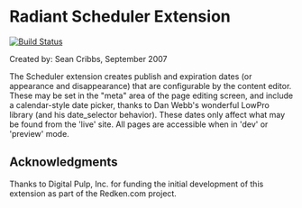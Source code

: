 # Radiant Scheduler Extension

[![Build Status](https://secure.travis-ci.org/radiant/radiant-scheduler-extension.png?branch=master)](http://travis-ci.org/radiant/radiant-scheduler-extension)

Created by: Sean Cribbs, September 2007

The Scheduler extension creates publish and expiration dates (or
appearance and disappearance) that are configurable by the content
editor.  These may be set in the "meta" area of the page editing
screen, and include a calendar-style date picker, thanks to Dan Webb's
wonderful LowPro library (and his date_selector behavior).  These
dates only affect what may be found from the 'live' site.  All pages
are accessible when in 'dev' or 'preview' mode.
   
## Acknowledgments

Thanks to Digital Pulp, Inc. for funding the initial development of this
extension as part of the Redken.com project.
